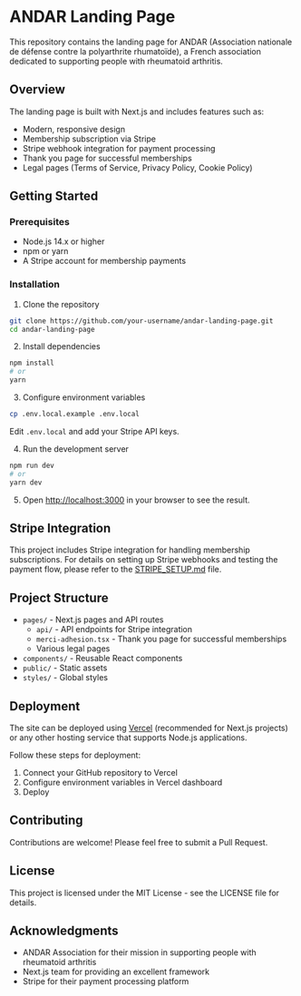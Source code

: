 # ANDAR Landing Page

This repository contains the landing page for ANDAR (Association nationale de défense contre la polyarthrite rhumatoïde), a French association dedicated to supporting people with rheumatoid arthritis.

## Overview

The landing page is built with Next.js and includes features such as:

- Modern, responsive design
- Membership subscription via Stripe
- Stripe webhook integration for payment processing
- Thank you page for successful memberships
- Legal pages (Terms of Service, Privacy Policy, Cookie Policy)

## Getting Started

### Prerequisites

- Node.js 14.x or higher
- npm or yarn
- A Stripe account for membership payments

### Installation

1. Clone the repository
```bash
git clone https://github.com/your-username/andar-landing-page.git
cd andar-landing-page
```

2. Install dependencies
```bash
npm install
# or
yarn
```

3. Configure environment variables
```bash
cp .env.local.example .env.local
```
Edit `.env.local` and add your Stripe API keys.

4. Run the development server
```bash
npm run dev
# or
yarn dev
```

5. Open [http://localhost:3000](http://localhost:3000) in your browser to see the result.

## Stripe Integration

This project includes Stripe integration for handling membership subscriptions. For details on setting up Stripe webhooks and testing the payment flow, please refer to the [STRIPE_SETUP.md](STRIPE_SETUP.md) file.

## Project Structure

- `pages/` - Next.js pages and API routes
  - `api/` - API endpoints for Stripe integration
  - `merci-adhesion.tsx` - Thank you page for successful memberships
  - Various legal pages
- `components/` - Reusable React components
- `public/` - Static assets
- `styles/` - Global styles

## Deployment

The site can be deployed using [Vercel](https://vercel.com/) (recommended for Next.js projects) or any other hosting service that supports Node.js applications.

Follow these steps for deployment:
1. Connect your GitHub repository to Vercel
2. Configure environment variables in Vercel dashboard
3. Deploy

## Contributing

Contributions are welcome! Please feel free to submit a Pull Request.

## License

This project is licensed under the MIT License - see the LICENSE file for details.

## Acknowledgments

- ANDAR Association for their mission in supporting people with rheumatoid arthritis
- Next.js team for providing an excellent framework
- Stripe for their payment processing platform 